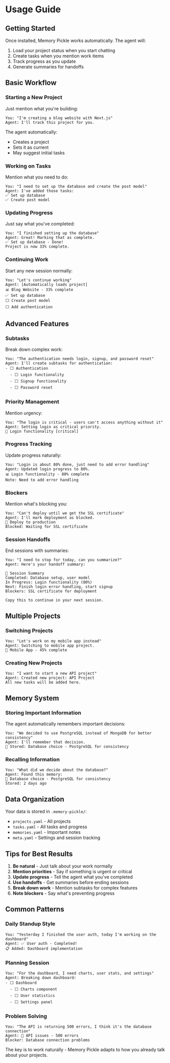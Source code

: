 # Usage Guide

## Getting Started

Once installed, Memory Pickle works automatically. The agent will:
1. Load your project status when you start chatting
2. Create tasks when you mention work items
3. Track progress as you update
4. Generate summaries for handoffs

## Basic Workflow

### Starting a New Project

Just mention what you're building:

```
You: "I'm creating a blog website with Next.js"
Agent: I'll track this project for you.
```

The agent automatically:
- Creates a project
- Sets it as current
- May suggest initial tasks

### Working on Tasks

Mention what you need to do:

```
You: "I need to set up the database and create the post model"
Agent: I've added those tasks:
✅ Set up database
✅ Create post model
```

### Updating Progress

Just say what you've completed:

```
You: "I finished setting up the database"
Agent: Great! Marking that as complete.
✅ Set up database - Done!
Project is now 33% complete.
```

### Continuing Work

Start any new session normally:

```
You: "Let's continue working"
Agent: [Automatically loads project]
📊 Blog Website - 33% complete
✅ Set up database
⬜ Create post model
⬜ Add authentication
```

## Advanced Features

### Subtasks

Break down complex work:

```
You: "The authentication needs login, signup, and password reset"
Agent: I'll create subtasks for authentication:
- ⬜ Authentication
  - ⬜ Login functionality
  - ⬜ Signup functionality  
  - ⬜ Password reset
```

### Priority Management

Mention urgency:

```
You: "The login is critical - users can't access anything without it"
Agent: Setting login as critical priority.
🔴 Login functionality [critical]
```

### Progress Tracking

Update progress naturally:

```
You: "Login is about 80% done, just need to add error handling"
Agent: Updated login progress to 80%.
📊 Login functionality - 80% complete
Note: Need to add error handling
```

### Blockers

Mention what's blocking you:

```
You: "Can't deploy until we get the SSL certificate"
Agent: I'll mark deployment as blocked.
🚨 Deploy to production
Blocked: Waiting for SSL certificate
```

### Session Handoffs

End sessions with summaries:

```
You: "I need to stop for today, can you summarize?"
Agent: Here's your handoff summary:

🤝 Session Summary
Completed: Database setup, user model
In Progress: Login functionality (80%)
Next: Finish login error handling, start signup
Blockers: SSL certificate for deployment

Copy this to continue in your next session.
```

## Multiple Projects

### Switching Projects

```
You: "Let's work on my mobile app instead"
Agent: Switching to mobile app project.
📱 Mobile App - 45% complete
```

### Creating New Projects

```
You: "I want to start a new API project"
Agent: Created new project: API Project
All new tasks will be added here.
```

## Memory System

### Storing Important Information

The agent automatically remembers important decisions:

```
You: "We decided to use PostgreSQL instead of MongoDB for better consistency"
Agent: I'll remember that decision.
💾 Stored: Database choice - PostgreSQL for consistency
```

### Recalling Information

```
You: "What did we decide about the database?"
Agent: Found this memory:
📝 Database choice - PostgreSQL for consistency
Stored: 2 days ago
```

## Data Organization

Your data is stored in `.memory-pickle/`:
- `projects.yaml` - All projects
- `tasks.yaml` - All tasks and progress  
- `memories.yaml` - Important notes
- `meta.yaml` - Settings and session tracking

## Tips for Best Results

1. **Be natural** - Just talk about your work normally
2. **Mention priorities** - Say if something is urgent or critical
3. **Update progress** - Tell the agent what you've completed
4. **Use handoffs** - Get summaries before ending sessions
5. **Break down work** - Mention subtasks for complex features
6. **Note blockers** - Say what's preventing progress

## Common Patterns

### Daily Standup Style
```
You: "Yesterday I finished the user auth, today I'm working on the dashboard"
Agent: ✅ User auth - Completed!
📋 Added: Dashboard implementation
```

### Planning Session
```
You: "For the dashboard, I need charts, user stats, and settings"
Agent: Breaking down dashboard:
- ⬜ Dashboard
  - ⬜ Charts component
  - ⬜ User statistics
  - ⬜ Settings panel
```

### Problem Solving
```
You: "The API is returning 500 errors, I think it's the database connection"
Agent: 🚨 API issues - 500 errors
Blocker: Database connection problems
```

The key is to work naturally - Memory Pickle adapts to how you already talk about your projects.